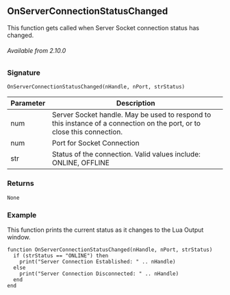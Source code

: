 ## OnServerConnectionStatusChanged

This function gets called when Server Socket connection status has changed.

###### Available from 2.10.0


### Signature

`OnServerConnectionStatusChanged(nHandle, nPort, strStatus) `


| Parameter | Description |
| --- | --- |
| num | Server Socket handle. May be used to respond to this instance of a connection on the port, or to close this connection. |
| num | Port for Socket Connection |
| str | Status of the connection. Valid values include: ONLINE, OFFLINE |


### Returns

`None`


### Example

This function prints the current status as it changes to the Lua Output window.

```
function OnServerConnectionStatusChanged(nHandle, nPort, strStatus)
  if (strStatus == "ONLINE") then
    print("Server Connection Established: " .. nHandle)
  else
    print("Server Connection Disconnected: " .. nHandle)
  end
end
```
